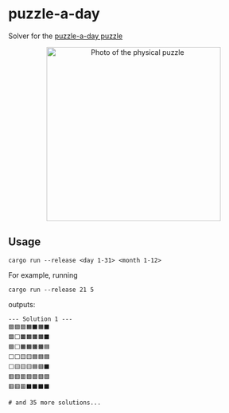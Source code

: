 # puzzle-a-day
Solver for the [puzzle-a-day puzzle](https://www.dragonfjord.com/product/a-puzzle-a-day/)

<p align="center">
  <img src="https://i0.wp.com/www.dragonfjord.com/wp-content/uploads/2019/11/IMG_5226-1.jpg?resize=768%2C576&ssl=1" width="350" title="Photo of the physical puzzle">
</p>


## Usage 
```
cargo run --release <day 1-31> <month 1-12>
```

For example, running 
```
cargo run --release 21 5
```
outputs:

```
--- Solution 1 ---
🟪🟪🟪🟧⬛🟧⬛
🟪⬜🟫🟧🟧🟧⬛
🟪⬜🟫🟫🟫🟫🟦
⬜⬜🟨🟨🟦🟦🟦
⬜🟨🟨🟨🟦🟩⬛
🟥🟥🟥🟩🟩🟩🟩
🟥🟥🟥⬛⬛⬛⬛

# and 35 more solutions...
```
